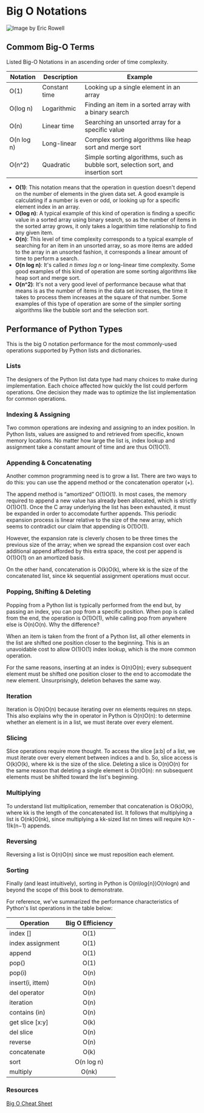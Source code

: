 # Big O Notations

![Image by Eric Rowell](https://miro.medium.com/max/1464/1*5ZLci3SuR0zM_QlZOADv8Q.jpeg)

## Commom Big-O Terms

Listed Big-O Notations in an ascending order of time complexity.

| Notation   | Description   | Example                                                                            |
|------------|---------------|------------------------------------------------------------------------------------|
| O(1)       | Constant time | Looking up a single element in an array                                            |
| O(log n)   | Logarithmic   | Finding an item in a sorted array with a binary search                             |
| O(n)       | Linear time   | Searching an unsorted array for a specific value                                   |
| O(n log n) | Long-linear   | Complex sorting algorithms like heap sort and merge sort                           |
| O(n^2)     | Quadratic     | Simple sorting algorithms, such as bubble sort, selection sort, and insertion sort | 

- **O(1)**: This notation means that the operation in question doesn't depend on the number of elements in the given data set. A good example is calculating if a number is even or odd, or looking up for a specific element index in an array.
- **O(log n)**: A typical example of this kind of operation is finding a specific value in a sorted array using binary search, so as the number of items in the sorted array grows, it only takes a logarithim time relationship to find any given item. 
- **O(n)**: This level of time complexity corresponds to a typical example of searching for an item in an unsorted array, so as more items are added to the array in an unsorted fashion, it corresponds a linear amount of time to perform a search. 
- **O(n log n)**: It's called *n times log n* or long-linear time complexity. Some good examples of this kind of operation are some sorting algorithms like heap sort and merge sort.
- **O(n^2)**: It's not a very good level of performance because what that means is as the number of items in the data set increases, the time it takes to process them increases at the square of that number. Some examples of this type of operation are some of the simpler sorting algorithms like the bubble sort and the selection sort.

## Performance of Python Types

This is the big O notation performance for the most commonly-used operations supported by Python lists and dictionaries.

### Lists

The designers of the Python list data type had many choices to make during implementation. Each choice affected how quickly the list could perform operations. One decision they made was to optimize the list implementation for common operations.

### Indexing & Assigning

Two common operations are indexing and assigning to an index position. In Python lists, values are assigned to and retrieved from specific, known memory locations. No matter how large the list is, index lookup and assignment take a constant amount of time and are thus O(1)O(1).

### Appending & Concatenating

Another common programming need is to grow a list. There are two ways to do this: you can use the append method or the concatenation operator (+).

The append method is “amortized” O(1)O(1). In most cases, the memory required to append a new value has already been allocated, which is strictly O(1)O(1). Once the C array underlying the list has been exhausted, it must be expanded in order to accomodate further appends. This periodic expansion process is linear relative to the size of the new array, which seems to contradict our claim that appending is O(1)O(1).

However, the expansion rate is cleverly chosen to be three times the previous size of the array; when we spread the expansion cost over each additional append afforded by this extra space, the cost per append is O(1)O(1) on an amortized basis.

On the other hand, concatenation is O(k)O(k), where kk is the size of the concatenated list, since kk sequential assignment operations must occur.

### Popping, Shifting & Deleting

Popping from a Python list is typically performed from the end but, by passing an index, you can pop from a specific position. When pop is called from the end, the operation is O(1)O(1), while calling pop from anywhere else is O(n)O(n). Why the difference?

When an item is taken from the front of a Python list, all other elements in the list are shifted one position closer to the beginning. This is an unavoidable cost to allow O(1)O(1) index lookup, which is the more common operation.

For the same reasons, inserting at an index is O(n)O(n); every subsequent element must be shifted one position closer to the end to accomodate the new element. Unsurprisingly, deletion behaves the same way.

### Iteration

Iteration is O(n)O(n) because iterating over nn elements requires nn steps. This also explains why the in operator in Python is O(n)O(n): to determine whether an element is in a list, we must iterate over every element.

### Slicing

Slice operations require more thought. To access the slice [a:b] of a list, we must iterate over every element between indices a and b. So, slice access is O(k)O(k), where kk is the size of the slice. Deleting a slice is O(n)O(n) for the same reason that deleting a single element is O(n)O(n): nn subsequent elements must be shifted toward the list's beginning.

### Multiplying

To understand list multiplication, remember that concatenation is O(k)O(k), where kk is the length of the concatenated list. It follows that multiplying a list is O(nk)O(nk), since multiplying a kk-sized list nn times will require k(n - 1)k(n−1) appends.

### Reversing

Reversing a list is O(n)O(n) since we must reposition each element.

### Sorting

Finally (and least intuitively), sorting in Python is O(n\log{n})O(nlogn) and beyond the scope of this book to demonstrate.

For reference, we’ve summarized the performance characteristics of Python's list operations in the table below:

| **Operation**       | **Big O Efficiency** | 
| -------------       |:-------------:       | 
| index []            | O(1)                 | 
| index assignment    | O(1)                 | 
| append              | O(1)                 |
| pop()               | O(1)                 | 
| pop(i)              | O(n)                 | 
| insert(i, ittem)    | O(n)                 |
| del operator        | O(n)                 | 
| iteration           | O(n)                 | 
| contains (in)       | O(n)                 |
| get slice [x:y]     | O(k)                 | 
| del slice           | O(n)                 | 
| reverse             | O(n)                 |
| concatenate         | O(k)                 | 
| sort                | O(n log n)           | 
| multiply            | O(nk)                |


### Resources

[Big O Cheat Sheet](https://www.bigocheatsheet.com/)